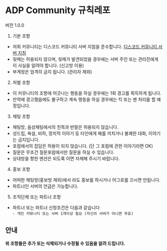 # ADP Community 규칙레포

버전 1.0.0

1. 기본 조항
* 저희 커뮤니티는 디스코드 커뮤니티 서버 지침을 준수합니다. [디스코드 커뮤니티 서버 지침](https://support.discord.com/hc/ko/articles/360035969312-%EC%BB%A4%EB%AE%A4%EB%8B%88%ED%8B%B0-%EC%84%9C%EB%B2%84-%EC%A7%80%EC%B9%A8)
* 뒷메는 허용되지 않으며, 뒷메가 발견되었을 경우에는 서버 주인 또는 관리진에게 이 사실을 알려야 합니다. (신고방 이용)
* 부계정은 엄격히 금지 됩니다. (관리자 제외)

2. 처벌 조항
* 이 커뮤니티의 조항에 어긋나는 행동을 하실 경우에는 1회 경고를 획득하게 됩니다.
* 만약에 경고했음에도 불구하고 계속 행동을 하실 경우에는 킥 또는 밴 처리를 할 예정입니다.

3. 채팅 조항
* 채팅방, 음성채팅에서의 친목과 반말은 허용되지 않습니다.
* 성드립, 욕설, 비하, 정치적 이야기 등 타인에게 해를 끼치거나 불쾌한 대화, 이야기는 금지입니다.
* 포럼에서의 잡담은 허용이 되지 않습니다. (단 그 포럼에 관한 이야기라면 OK)
* 질문은 무조건 질문포럼에서만 질문을 하실 수 있습니다.
* 상대방을 향한 멘션은 되도록 이면 자제해 주시기 바랍니다.

4. 홍보 조항
* 어떠한 채팅방(홍보방 제외)에서 라도 홍보를 하시거나 어그로를 끄시면 안됩니다.
* 파트너인 서버의 언급은 가능합니다.

5. 조직단체 또는 파트너 조항
* 파트너 또는 파트너 신청조건은 다음과 같습니다</br>
`- 개인 커뮤니티 또는 서버 1개이상 필요 (자신의 서버가 아니면 무효)`

## 안내
**위 조항들은 추가 또는 삭제되거나 수정될 수 있음을 알려 드립니다.**
